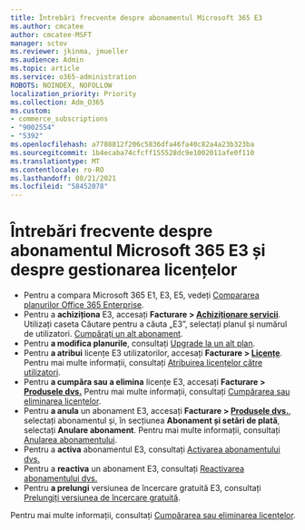 ```yaml
---
title: Întrebări frecvente despre abonamentul Microsoft 365 E3
ms.author: cmcatee
author: cmcatee-MSFT
manager: sctov
ms.reviewer: jkinma, jmueller
ms.audience: Admin
ms.topic: article
ms.service: o365-administration
ROBOTS: NOINDEX, NOFOLLOW
localization_priority: Priority
ms.collection: Adm_O365
ms.custom:
- commerce_subscriptions
- "9002554"
- "5392"
ms.openlocfilehash: a7788812f206c5836dfa46fa40c82a4a23b323ba
ms.sourcegitcommit: 1b4ecaba74cfcff155528dc9e1002011afe0f110
ms.translationtype: MT
ms.contentlocale: ro-RO
ms.lasthandoff: 08/21/2021
ms.locfileid: "58452078"
---
```

# <a name="microsoft-365-e3-subscription-and-license-management-faq"></a>Întrebări frecvente despre abonamentul Microsoft 365 E3 și despre gestionarea licențelor

- Pentru a compara Microsoft 365 E1, E3, E5, vedeți [Compararea planurilor Office 365 Enterprise](https://www.microsoft.com/microsoft-365/business/compare-more-office-365-for-business-plans).
- Pentru a **achiziționa** E3, accesați **Facturare > [Achiziționare servicii](https://go.microsoft.com/fwlink/p/?linkid=868433)**. Utilizați caseta Căutare pentru a căuta „E3”, selectați planul și numărul de utilizatori. [Cumpărați un alt abonament](https://docs.microsoft.com/microsoft-365/commerce/try-or-buy-microsoft-365#buy-a-different-subscription).
- Pentru **a modifica planurile**, consultați [Upgrade la un alt plan](https://docs.microsoft.com/microsoft-365/commerce/subscriptions/upgrade-to-different-plan).
- Pentru **a atribui** licențe E3 utilizatorilor, accesați **Facturare > [Licențe](https://go.microsoft.com/fwlink/p/?linkid=842264)**. Pentru mai multe informații, consultați [Atribuirea licențelor către utilizatori](https://docs.microsoft.com/microsoft-365/admin/manage/assign-licenses-to-users).
- Pentru **a cumpăra sau a elimina** licențe E3, accesați **Facturare > [Produsele dvs.](https://go.microsoft.com/fwlink/p/?linkid=842054)** Pentru mai multe informații, consultați [Cumpărarea sau eliminarea licențelor](https://docs.microsoft.com/microsoft-365/commerce/licenses/buy-licenses).
- Pentru **a anula** un abonament E3, accesați **Facturare > [Produsele dvs.](https://go.microsoft.com/fwlink/p/?linkid=842054)**, selectați abonamentul și, în secțiunea **Abonament și setări de plată**, selectați **Anulare abonament**. Pentru mai multe informații, consultați [Anularea abonamentului](https://docs.microsoft.com/microsoft-365/commerce/subscriptions/cancel-your-subscription).
- Pentru a **activa** abonamentul E3, consultați [Activarea abonamentului dvs.](https://docs.microsoft.com/alchemyinsights/activate-your-office-365-subscription)
- Pentru a **reactiva** un abonament E3, consultați [Reactivarea abonamentului dvs.](https://docs.microsoft.com/alchemyinsights/reactivate-your-subscription)
- Pentru **a prelungi** versiunea de încercare gratuită E3, consultați [Prelungiți versiunea de încercare gratuită](https://docs.microsoft.com/microsoft-365/commerce/extend-your-trial).

Pentru mai multe informații, consultați [Cumpărarea sau eliminarea licențelor](https://docs.microsoft.com/microsoft-365/commerce/licenses/buy-licenses).